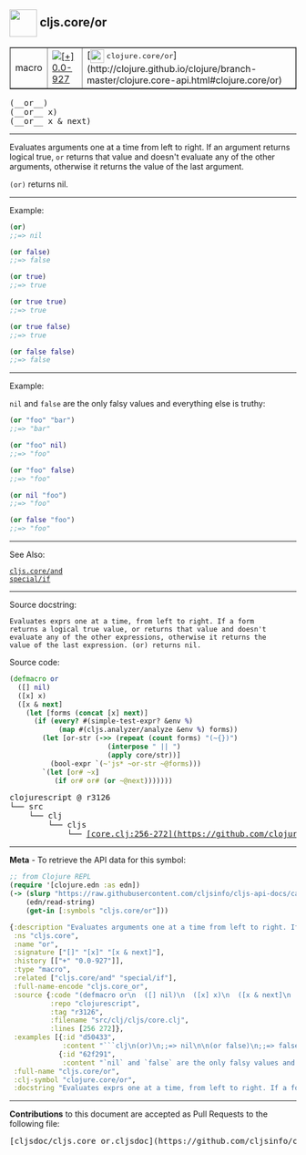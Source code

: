 ## <img width="48px" valign="middle" src="http://i.imgur.com/Hi20huC.png"> cljs.core/or

 <table border="1">
<tr>

<td>macro</td>
<td><a href="https://github.com/cljsinfo/cljs-api-docs/tree/0.0-927"><img valign="middle" alt="[+] 0.0-927" src="https://img.shields.io/badge/+-0.0--927-lightgrey.svg"></a> </td>
<td>
[<img height="24px" valign="middle" src="http://i.imgur.com/1GjPKvB.png"> <samp>clojure.core/or</samp>](http://clojure.github.io/clojure/branch-master/clojure.core-api.html#clojure.core/or)
</td>
</tr>
</table>

 <samp>
(__or__)<br>
</samp>
 <samp>
(__or__ x)<br>
</samp>
 <samp>
(__or__ x & next)<br>
</samp>

---

Evaluates arguments one at a time from left to right. If an argument returns
logical true, `or` returns that value and doesn't evaluate any of the other
arguments, otherwise it returns the value of the last argument.

`(or)` returns nil.

---

Example:

```clj
(or)
;;=> nil

(or false)
;;=> false

(or true)
;;=> true

(or true true)
;;=> true

(or true false)
;;=> true

(or false false)
;;=> false
```

---
Example:

`nil` and `false` are the only falsy values and everything else is truthy:

```clj
(or "foo" "bar")
;;=> "bar"

(or "foo" nil)
;;=> "foo"

(or "foo" false)
;;=> "foo"

(or nil "foo")
;;=> "foo"

(or false "foo")
;;=> "foo"
```

---

See Also:

[`cljs.core/and`](cljs.core_and.md)<br>
[`special/if`](special_if.md)<br>

---

Source docstring:

```
Evaluates exprs one at a time, from left to right. If a form
returns a logical true value, or returns that value and doesn't
evaluate any of the other expressions, otherwise it returns the
value of the last expression. (or) returns nil.
```

Source code:

```clj
(defmacro or
  ([] nil)
  ([x] x)
  ([x & next]
    (let [forms (concat [x] next)]
      (if (every? #(simple-test-expr? &env %)
            (map #(cljs.analyzer/analyze &env %) forms))
        (let [or-str (->> (repeat (count forms) "(~{})")
                        (interpose " || ")
                        (apply core/str))]
          (bool-expr `(~'js* ~or-str ~@forms)))
        `(let [or# ~x]
           (if or# or# (or ~@next)))))))
```

 <pre>
clojurescript @ r3126
└── src
    └── clj
        └── cljs
            └── <ins>[core.clj:256-272](https://github.com/clojure/clojurescript/blob/r3126/src/clj/cljs/core.clj#L256-L272)</ins>
</pre>


---

__Meta__ - To retrieve the API data for this symbol:

```clj
;; from Clojure REPL
(require '[clojure.edn :as edn])
(-> (slurp "https://raw.githubusercontent.com/cljsinfo/cljs-api-docs/catalog/cljs-api.edn")
    (edn/read-string)
    (get-in [:symbols "cljs.core/or"]))
```

```clj
{:description "Evaluates arguments one at a time from left to right. If an argument returns\nlogical true, `or` returns that value and doesn't evaluate any of the other\narguments, otherwise it returns the value of the last argument.\n\n`(or)` returns nil.",
 :ns "cljs.core",
 :name "or",
 :signature ["[]" "[x]" "[x & next]"],
 :history [["+" "0.0-927"]],
 :type "macro",
 :related ["cljs.core/and" "special/if"],
 :full-name-encode "cljs.core_or",
 :source {:code "(defmacro or\n  ([] nil)\n  ([x] x)\n  ([x & next]\n    (let [forms (concat [x] next)]\n      (if (every? #(simple-test-expr? &env %)\n            (map #(cljs.analyzer/analyze &env %) forms))\n        (let [or-str (->> (repeat (count forms) \"(~{})\")\n                        (interpose \" || \")\n                        (apply core/str))]\n          (bool-expr `(~'js* ~or-str ~@forms)))\n        `(let [or# ~x]\n           (if or# or# (or ~@next)))))))",
          :repo "clojurescript",
          :tag "r3126",
          :filename "src/clj/cljs/core.clj",
          :lines [256 272]},
 :examples [{:id "d50433",
             :content "```clj\n(or)\n;;=> nil\n\n(or false)\n;;=> false\n\n(or true)\n;;=> true\n\n(or true true)\n;;=> true\n\n(or true false)\n;;=> true\n\n(or false false)\n;;=> false\n```"}
            {:id "62f291",
             :content "`nil` and `false` are the only falsy values and everything else is truthy:\n\n```clj\n(or \"foo\" \"bar\")\n;;=> \"bar\"\n\n(or \"foo\" nil)\n;;=> \"foo\"\n\n(or \"foo\" false)\n;;=> \"foo\"\n\n(or nil \"foo\")\n;;=> \"foo\"\n\n(or false \"foo\")\n;;=> \"foo\"\n```"}],
 :full-name "cljs.core/or",
 :clj-symbol "clojure.core/or",
 :docstring "Evaluates exprs one at a time, from left to right. If a form\nreturns a logical true value, or returns that value and doesn't\nevaluate any of the other expressions, otherwise it returns the\nvalue of the last expression. (or) returns nil."}

```

---

__Contributions__ to this document are accepted as Pull Requests to the following file:

 <pre>
[cljsdoc/cljs.core_or.cljsdoc](https://github.com/cljsinfo/cljs-api-docs/blob/master/cljsdoc/cljs.core_or.cljsdoc)
</pre>

